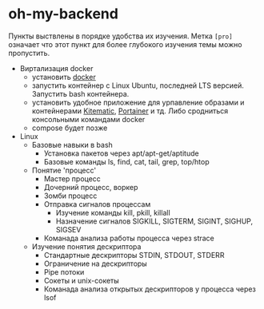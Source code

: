 # oh-my-backend

Пункты выствлены в порядке удобства их изучения. Метка `[pro]` означает что этот пункт для более глубокого изучения темы можно пропустить.

* Виртализация docker
  * установить [docker](https://www.docker.com/products/docker-desktop)
  * запустить контейнер с Linux Ubuntu, последней LTS версией. Запустить bash контейнера.
  * установить удобное приложение для урпавление образами и контейнерами [Kitematic](https://kitematic.com/), [Portainer](https://hub.docker.com/r/portainer/portainer/) и тд. Либо сродниться консольными командами docker
  * compose будет позже
* Linux
  * Базовые навыки в bash
    * Установка пакетов через apt/apt-get/aptitude
    * Базовые команды ls, find, cat, tail, grep, top/htop
  * Понятие 'процесс'
    * Мастер процесс
    * Дочерний процесс, воркер
    * Зомби процесс 
    * Отправка сигналов процессам 
      * Изучение команды kill, pkill, killall
      * Назначение сигналов SIGKILL, SIGTERM, SIGINT, SIGHUP, SIGSEV
    * Команада анализа работы процесса через strace
  * Изучение понятия дескриптора
    * Стандартные дескрипторы STDIN, STDOUT, STDERR
    * Ограничение на дескрипторы 
    * Pipe потоки
    * Сокеты и unix-сокеты
    * Команада анализа открытых дескрипторов у процесса через lsof
    
